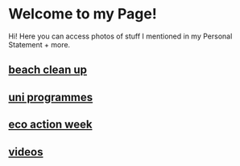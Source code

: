 # Welcome to my Page!
Hi! Here you can access photos of stuff I mentioned in my Personal Statement + more. 

##  [beach clean up](https://minchxy.github.io/beach/index.html)

##  [uni programmes](https://minchxy.github.io/universities/index.html)

## [eco action week](https://minchxy.github.io/eco-action-week/index.html)

##  [videos](https://minchxy.github.io/)
